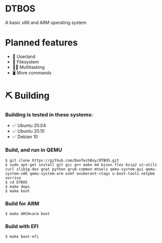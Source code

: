 # DTBOS
A basic x86 and ARM operating system

# Planned features
- 👥 Userland
- 📂 Filesystem
- 🤹‍♂️ Multitasking
- 🖥 More commands

# ⛏ Building
### Building is tested in these systems:
- ✅ Ubuntu 20.04
- ✅ Ubuntu 20.10
- ✅ Debian 10
### Build, and run in QEMU
```
$ git clone https://github.com/DanTechBoy/DTBOS.git
$ sudo apt-get install git gcc g++ make m4 bison flex bzip2 xz-utils curl zlib1g-dev gnat python grub-common mtools qemu-system-gui qemu-system-x86 qemu-system-arm ovmf exuberant-ctags u-boot-tools netpbm xorriso
$ cd DTBOS
$ make deps
$ make boot
```
### Build for ARM
```
$ make ARCH=arm boot
```
### Build with EFI
```
$ make boot-efi
```

